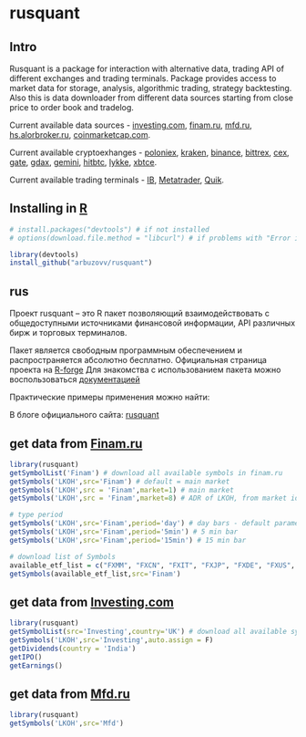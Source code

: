 # rusquant

## Intro



Rusquant is a package for interaction with alternative data, trading API of different exchanges and trading terminals.
Package provides access to market data for storage, analysis, algorithmic trading, strategy backtesting.
Also this is data downloader from different data sources starting from close price to order book and tradelog. 


Current available data sources - [investing.com](https://www.investing.com), [finam.ru](https://www.finam.ru), [mfd.ru](http://mfd.ru), [hs.alorbroker.ru](https://hs.alorbroker.ru), [coinmarketcap.com](https://coinmarketcap.com). 

Current available cryptoexhanges - [poloniex](https://poloniex.com), [kraken](https://www.kraken.com/), [binance](https://www.binance.com/), [bittrex](https://global.bittrex.com), [cex](https://cex.io), [gate](https://www.gate.io), [gdax](https://pro.coinbase.com), [gemini](https://gemini.com), [hitbtc](https://hitbtc.com), [lykke](https://www.lykke.com), [xbtce](https://www.xbtce.com/?type=exchange). 

Current available trading terminals - [IB](https://www.interactivebrokers.co.uk/), [Metatrader](https://www.metatrader5.com/), [Quik](https://arqatech.com/ru/products/quik/modules/trading-interfaces/). 

## Installing in [R](https://www.r-project.org)

```R
# install.packages("devtools") # if not installed
# options(download.file.method = "libcurl") # if problems with "Error in utils::download.file(url, path...."

library(devtools)
install_github("arbuzovv/rusquant")
```

## rus

Проект rusquant – это  R пакет позволяющий взаимодействовать с общедоступными источниками финансовой информации, API различных бирж и торговых терминалов.

Пакет является свободным программным обеспечением и распространяется абсолютно бесплатно.
Официальная страница проекта на [R-forge](http://r-forge.r-project.org/projects/rusquant/)
Для знакомства c использованием пакета можно воспользоваться [документацией](http://rusquant.ru/docs/)

Практические примеры применения можно найти:

В блоге официального сайта: [rusquant](http://rusquant.ru/blog/)

## get data from [Finam.ru](https://www.finam.ru/profile/moex-akcii/gazprom/export/)

```R
library(rusquant)
getSymbolList('Finam') # download all available symbols in finam.ru 
getSymbols('LKOH',src='Finam') # default = main market
getSymbols('LKOH',src = 'Finam',market=1) # main market
getSymbols('LKOH',src = 'Finam',market=8) # ADR of LKOH, from market id from loadSymbolList

# type period
getSymbols('LKOH',src='Finam',period='day') # day bars - default parameter
getSymbols('LKOH',src='Finam',period='5min') # 5 min bar 
getSymbols('LKOH',src='Finam',period='15min') # 15 min bar 

# download list of Symbols
available_etf_list = c("FXMM", "FXCN", "FXIT", "FXJP", "FXDE", "FXUS", "FXAU", "FXUK", "FXRB", "FXRL", "FXRU")
getSymbols(available_etf_list,src='Finam') 
```

## get data from [Investing.com](https://www.investing.com/stock-screener/?sp=country::5|sector::a|industry::a|equityType::a%3Ceq_market_cap;1)
```R
library(rusquant)
getSymbolList(src='Investing',country='UK') # download all available symbols in investing.com 
getSymbols('LKOH',src='Investing',auto.assign = F)
getDividends(country = 'India')
getIPO()
getEarnings()
```

## get data from [Mfd.ru](http://mfd.ru/export/)
```R
library(rusquant)
getSymbols('LKOH',src='Mfd')
```



